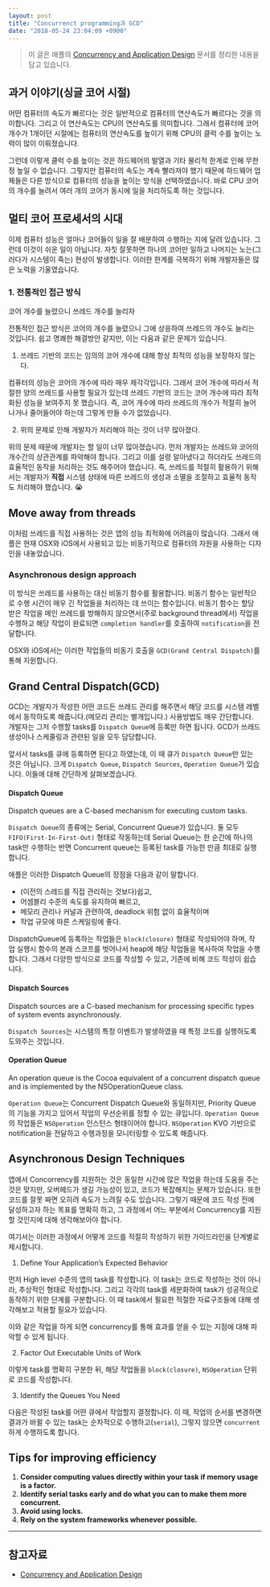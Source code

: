 ```yaml
---
layout: post
title: "Concurrenct programming과 GCD"
date: "2018-05-24 23:04:09 +0900"
---
```


> 이 글은 애플의 [Concurrency and Application Design](https://developer.apple.com/library/content/documentation/General/Conceptual/ConcurrencyProgrammingGuide/ConcurrencyandApplicationDesign/ConcurrencyandApplicationDesign.html#//apple_ref/doc/uid/TP40008091-CH100-SW1) 문서를 정리한 내용을 담고 있습니다.

## 과거 이야기(싱글 코어 시절)

어떤 컴퓨터의 속도가 빠르다는 것은 일반적으로 컴퓨터의 연산속도가 빠르다는 것을 의미합니다. 그리고 이 연산속도는 CPU의 연산속도를 의미합니다. 그래서 컴퓨터에 코어 개수가 1개이던 시절에는 컴퓨터의 연산속도를 높이기 위해 CPU의 클럭 수를 높이는 노력이 많이 이뤄졌습니다.

그런데 이렇게 클럭 수를 높이는 것은 하드웨어의 발열과 기타 물리적 한계로 인해 무한정 높일 수 없습니다. 그렇지만 컴퓨터의 속도는 계속 빨라져야 했기 때문에 하드웨어 업체들은 다른 방식으로 컴퓨터의 성능을 높이는 방식을 선택하였습니다. 바로 CPU 코어의 개수를 늘려서 여러 개의 코어가 동시에 일을 처리하도록 하는 것입니다.

## 멀티 코어 프로세서의 시대

이제 컴퓨터 성능은 얼마나 코어들이 일을 잘 배분하여 수행하는 지에 달려 있습니다. 그런데 이것이 쉬운 일이 아닙니다. 자칫 잘못하면 하나의 코어만 일하고 나머지는 노는(그러다가 시스템이 죽는) 현상이 발생합니다. 이러한 한계를 극복하기 위해 개발자들은 많은 노력을 기울였습니다.

### 1. 전통적인 접근 방식

<div class="message">
  코어 개수를 늘렸으니 쓰레드 개수를 늘리자
</div>

전통적인 접근 방식은 코어의 개수를 늘렸으니 그에 상응하여 쓰레드의 개수도 늘리는 것입니다. 쉽고 명쾌한 해결방안 같지만, 이는 다음과 같은 문제가 있습니다.

1. 쓰레드 기반의 코드는 임의의 코어 개수에 대해 항상 최적의 성능을 보장하지 않는다.

컴퓨터의 성능은 코어의 개수에 따라 매우 제각각입니다. 그래서 코어 개수에 따라서 적절한 양의 쓰레드를 사용할 필요가 있는데 쓰레드 기반의 코드는 코어 개수에 따라 최적화된 성능을 보여주지 못 했습니다. 즉, 코어 개수에 따라 쓰레드의 개수가 적절히 늘어나거나 줄어들어야 하는데 그렇게 만들 수가 없었습니다.

2. 위의 문제로 인해 개발자가 처리해야 하는 것이 너무 많아졌다.

위의 문제 때문에 개발자는 할 일이 너무 많아졌습니다. 먼저 개발자는 쓰레드와 코어의 개수간의 상관관계를 파악해야 합니다. 그리고 이를 설령 알아냈다고 하더라도 쓰레드의 효율적인 동작을 처리하는 것도 해주어야 했습니다. 즉, 쓰레드를 적절히 활용하기 위해서는 개발자가 **직접** 시스템 상태에 따른 쓰레드의 생성과 소멸을 조절하고 효율적 동작도 처리해야 했습니다. 😭

## Move away from threads

이처럼 쓰레드를 직접 사용하는 것은 앱의 성능 최적화에 어려움이 많습니다. 그래서 애플은 현재 OSX와 iOS에서 사용되고 있는 비동기적으로 컴퓨터의 자원을 사용하는 디자인을 내놓았습니다.

### Asynchronous design approach

이 방식은 쓰레드를 사용하는 대신 비동기 함수를 활용합니다. 비동기 함수는 일반적으로 수행 시간이 매우 긴 작업들을 처리하는 데 쓰이는 함수입니다. 비동기 함수는 할당 받은 작업을 메인 쓰레드를 방해하지 않으면서(주로 background thread에서) 작업을 수행하고
해당 작업이 완료되면 `completion handler`를 호출하여 `notification`을 전달합니다.

OSX와 iOS에서는 이러한 작업들의 비동기 호출을 `GCD(Grand Central Dispatch)`를 통해 지원합니다.

## Grand Central Dispatch(GCD)

GCD는 개발자가 작성한 어떤 코드든 쓰레드 관리를 해주면서 해당 코드를 시스템 레벨에서 동작하도록 해줍니다.(메모리 관리는 별개입니다.) 사용방법도 매우 간단합니다. 개발자는 그저 수행할 tasks를 `Dispatch Queue`에 등록만 하면 됩니다. GCD가 쓰레드 생성이나 스케줄링과 관련된 일을 모두 담당합니다.

앞서서 tasks를 큐에 등록하면 된다고 하였는데, 이 때 큐가 `Dispatch Queue`만 있는 것은 아닙니다. 크게 `Dispatch Queue`, `Dispatch Sources`, `Operation Queue`가 있습니다. 이들에 대해 간단하게 살펴보겠습니다.

#### Dispatch Queue

<div class="message">
  Dispatch queues are a C-based mechanism for executing custom tasks.
</div>

`Dispatch Queue`의 종류에는 Serial, Concurrent Queue가 있습니다. 둘 모두 `FIFO(First-In-First-Out)` 형태로 작동하는데 Serial Queue는 한 순간에 하나의 task만 수행하는 반면 Concurrent queue는 등록된 task를 가능한 만큼 최대로 실행합니다.

애플은 이러한 Dispatch Queue의 장점을 다음과 같이 말합니다.

* (이전의 스레드를 직접 관리하는 것보다)쉽고,
* 어셈블리 수준의 속도를 유지하여 빠르고,
* 메모리 관리나 커널과 관련하여, deadlock 위험 없이 효율적이며
* 작업 규모에 따른 스케일링에 좋다.

DispatchQueue에 등록하는 작업들은 `block(closure)` 형태로 작성되어야 하며, 작업 실행시 함수의 본래 스코프를 벗어나서 heap에 해당 작업들을 복사하여 작업을 수행합니다. 그래서 다양한 방식으로 코드를 작성할 수 있고, 기존에 비해 코드 작성이 쉽습니다.

#### Dispatch Sources

<div class="message">
  Dispatch sources are a C-based mechanism for processing specific types of system events asynchronously.
</div>

`Dispatch Sources`는 시스템의 특정 이벤트가 발생하였을 때 특정 코드를 실행하도록 도와주는 것입니다.

#### Operation Queue

<div class="message">
  An operation queue is the Cocoa equivalent of a concurrent dispatch queue and is implemented by the  NSOperationQueue class.
</div>

`Operation Queue`는 Concurrent Dispatch Queue와 동일하지만, Priority Queue의 기능을 가지고 있어서 작업의 우선순위를 정할 수 있는 큐입니다. `Operation Queue`의 작업들은 `NSOperation` 인스턴스 형태이어야 합니다. `NSOperation` KVO 기반으로 notification을 전달하고 수행과정을 모니터링할 수 있도록 해줍니다.


## Asynchronous Design Techniques

앱에서 Concorrency를 지원하는 것은 동일한 시간에 많은 작업을 하는데 도움을 주는 것은 맞지만, 오버헤드가 생길 가능성이 있고, 코드가 복잡해지는 문제가 있습니다. 또한 코드를 잘못 짜면 오히려 속도가 느려질 수도 있습니다. 그렇기 때문에 코드 작성 전에 달성하고자 하는 목표를 명확히 하고, 그 과정에서 어느 부분에서 Concurrency를 지원할 것인지에 대해 생각해보아야 합니다.

여기서는 이러한 과정에서 어떻게 코드를 적절히 작성하기 위한 가이드라인을 단계별로 제시합니다.

1. Define Your Application’s Expected Behavior

먼저 High level 수준의 앱의 task를 작성합니다. 이 task는 코드로 작성하는 것이 아니라, 추상적인 형태로 작성합니다. 그리고 각각의 task를 세분화하여 task가 성공적으로 동작하기 위한 단계를 구분합니다. 이 때 task에서 필요한 적절한 자료구조들에 대해 생각해보고 적용할 필요가 있습니다.

이와 같은 작업을 하게 되면 concurrency를 통해 효과를 얻을 수 있는 지점에 대해 파악할 수 있게 됩니다.

2. Factor Out Executable Units of Work

이렇게 task를 명확히 구분한 뒤, 해당 작업들을 `block(closure)`, `NSOperation` 단위로 코드를 작성합니다.

3. Identify the Queues You Need

다음은 작성된 task를 어떤 큐에서 작업할지 결정합니다. 이 때, 작업의 순서를 변경하면 결과가 바뀔 수 있는 task는 순차적으로 수행하고(`serial`), 그렇지 않으면 `concurrent`하게 수행하도록 합니다.


## Tips for improving efficiency

1. **Consider computing values directly within your task if memory usage is a factor.**
2. **Identify serial tasks early and do what you can to make them more concurrent.**
3. **Avoid using locks.**
4. **Rely on the system frameworks whenever possible.**


---

## 참고자료
* [Concurrency and Application Design](https://developer.apple.com/library/content/documentation/General/Conceptual/ConcurrencyProgrammingGuide/ConcurrencyandApplicationDesign/ConcurrencyandApplicationDesign.html#//apple_ref/doc/uid/TP40008091-CH100-SW1)
